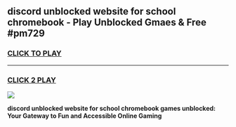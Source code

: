 
## discord unblocked website for school chromebook - Play Unblocked Gmaes & Free #pm729
<h3>
<a href="https://news.freeplayer.one?title=discord_unblocked_website_for_school_chromebook&ref=03M">CLICK TO PLAY</a></h3>
<hr>

<h3>
<a href="https://news.freeplayer.one?title=discord_unblocked_website_for_school_chromebook&ref=03M">CLICK 2 PLAY</a>
  
</h3>

<a href="https://news.freeplayer.one?title=discord_unblocked_website_for_school_chromebook&ref=03M"><img src="https://clearcache.store/games.png"></a>


**discord unblocked website for school chromebook games unblocked: Your Gateway to Fun and Accessible Online Gaming**
